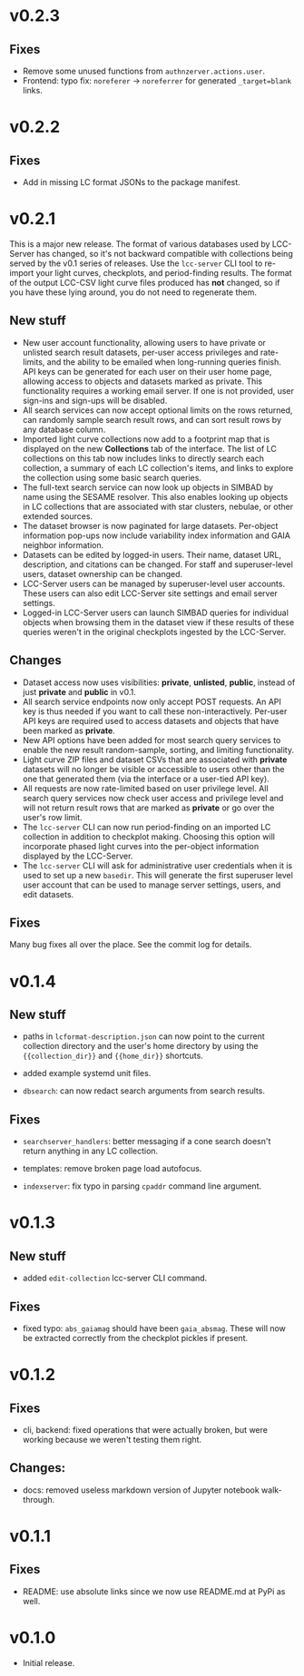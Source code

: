 # v0.2.3

## Fixes

- Remove some unused functions from `authnzerver.actions.user`.
- Frontend: typo fix: `noreferer` -> `noreferrer` for generated `_target=blank`
  links.


# v0.2.2

## Fixes

- Add in missing LC format JSONs to the package manifest.


# v0.2.1

This is a major new release. The format of various databases used by LCC-Server
has changed, so it's not backward compatible with collections being served by
the v0.1 series of releases. Use the `lcc-server` CLI tool to re-import your
light curves, checkplots, and period-finding results. The format of the output
LCC-CSV light curve files produced has **not** changed, so if you have these
lying around, you do not need to regenerate them.

## New stuff

- New user account functionality, allowing users to have private or unlisted
  search result datasets, per-user access privileges and rate-limits, and the
  ability to be emailed when long-running queries finish. API keys can be
  generated for each user on their user home page, allowing access to objects
  and datasets marked as private. This functionality requires a working email
  server. If one is not provided, user sign-ins and sign-ups will be disabled.
- All search services can now accept optional limits on the rows returned, can
  randomly sample search result rows, and can sort result rows by any database
  column.
- Imported light curve collections now add to a footprint map that is displayed
  on the new **Collections** tab of the interface. The list of LC collections on
  this tab now includes links to directly search each collection, a summary of
  each LC collection's items, and links to explore the collection using some
  basic search queries.
- The full-text search service can now look up objects in SIMBAD by name using
  the SESAME resolver. This also enables looking up objects in LC collections
  that are associated with star clusters, nebulae, or other extended sources.
- The dataset browser is now paginated for large datasets. Per-object
  information pop-ups now include variability index information and GAIA
  neighbor information.
- Datasets can be edited by logged-in users. Their name, dataset URL,
  description, and citations can be changed. For staff and superuser-level
  users, dataset ownership can be changed.
- LCC-Server users can be managed by superuser-level user accounts. These users
  can also edit LCC-Server site settings and email server settings.
- Logged-in LCC-Server users can launch SIMBAD queries for individual objects
  when browsing them in the dataset view if these results of these queries
  weren't in the original checkplots ingested by the LCC-Server.

## Changes

- Dataset access now uses visibilities: **private**, **unlisted**, **public**,
  instead of just **private** and **public** in v0.1.
- All search service endpoints now only accept POST requests. An API key is thus
  needed if you want to call these non-interactively. Per-user API keys are
  required used to access datasets and objects that have been marked as
  **private**.
- New API options have been added for most search query services to enable the
  new result random-sample, sorting, and limiting functionality.
- Light curve ZIP files and dataset CSVs that are associated with **private**
  datasets will no longer be visible or accessible to users other than the one
  that generated them (via the interface or a user-tied API key).
- All requests are now rate-limited based on user privilege level. All search
  query services now check user access and privilege level and will not return
  result rows that are marked as **private** or go over the user's row limit.
- The `lcc-server` CLI can now run period-finding on an imported LC collection
  in addition to checkplot making. Choosing this option will incorporate phased
  light curves into the per-object information displayed by the LCC-Server.
- The `lcc-server` CLI will ask for administrative user credentials when it is
  used to set up a new `basedir`. This will generate the first superuser level
  user account that can be used to manage server settings, users, and edit
  datasets.

## Fixes

Many bug fixes all over the place. See the commit log for details.


# v0.1.4

## New stuff

- paths in `lcformat-description.json` can now point to the current collection
directory and the user's home directory by using the `{{collection_dir}}` and
`{{home_dir}}` shortcuts.

- added example systemd unit files.

- `dbsearch`: can now redact search arguments from search results.

## Fixes

- `searchserver_handlers`: better messaging if a cone search doesn't return
  anything in any LC collection.

- templates: remove broken page load autofocus.

- `indexserver`: fix typo in parsing `cpaddr` command line argument.


# v0.1.3

## New stuff

- added `edit-collection` lcc-server CLI command.

## Fixes

- fixed typo: `abs_gaiamag` should have been `gaia_absmag`. These will now be
  extracted correctly from the checkplot pickles if present.


# v0.1.2

## Fixes

- cli, backend: fixed operations that were actually broken, but were working
  because we weren't testing them right.

## Changes:

- docs: removed useless markdown version of Jupyter notebook walk-through.


# v0.1.1

## Fixes

- README: use absolute links since we now use README.md at PyPi as well.


# v0.1.0

- Initial release.

